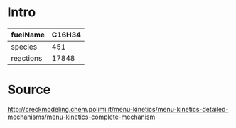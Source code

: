 # Intro
| fuelName      | C16H34 |
| --------------------          | ------------------------------------------------- |
| species       | 451       |
| reactions     | 17848        |


# Source
http://creckmodeling.chem.polimi.it/menu-kinetics/menu-kinetics-detailed-mechanisms/menu-kinetics-complete-mechanism

